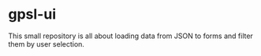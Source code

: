# gpsl-ui

This small repository is all about loading data from JSON to forms and filter them by user selection.
